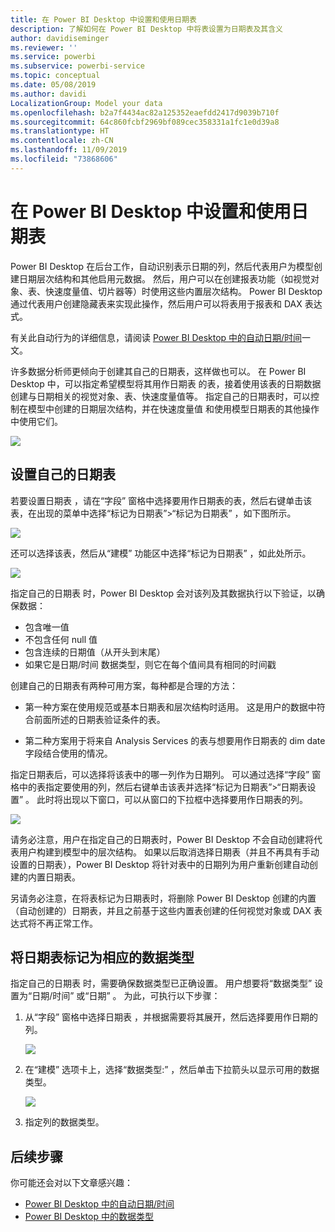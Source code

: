 ```yaml
---
title: 在 Power BI Desktop 中设置和使用日期表
description: 了解如何在 Power BI Desktop 中将表设置为日期表及其含义
author: davidiseminger
ms.reviewer: ''
ms.service: powerbi
ms.subservice: powerbi-service
ms.topic: conceptual
ms.date: 05/08/2019
ms.author: davidi
LocalizationGroup: Model your data
ms.openlocfilehash: b2a7f4434ac82a125352eaefdd2417d9039b710f
ms.sourcegitcommit: 64c860fcbf2969bf089cec358331a1fc1e0d39a8
ms.translationtype: HT
ms.contentlocale: zh-CN
ms.lasthandoff: 11/09/2019
ms.locfileid: "73868606"
---
```

# <a name="set-and-use-date-tables-in-power-bi-desktop"></a>在 Power BI Desktop 中设置和使用日期表

 Power BI Desktop 在后台工作，自动识别表示日期的列，然后代表用户为模型创建日期层次结构和其他启用元数据。 然后，用户可以在创建报表功能（如视觉对象、表、快速度量值、切片器等）时使用这些内置层次结构。 Power BI Desktop 通过代表用户创建隐藏表来实现此操作，然后用户可以将表用于报表和 DAX 表达式。

有关此自动行为的详细信息，请阅读 [Power BI Desktop 中的自动日期/时间](desktop-auto-date-time.md)一文。

许多数据分析师更倾向于创建其自己的日期表，这样做也可以。 在 Power BI Desktop  中，可以指定希望模型将其用作日期表  的表，接着使用该表的日期数据创建与日期相关的视觉对象、表、快速度量值等。 指定自己的日期表时，可以控制在模型中创建的日期层次结构，并在快速度量值  和使用模型日期表的其他操作中使用它们。 

![](media/desktop-date-tables/date-tables_01.png)

## <a name="setting-your-own-date-table"></a>设置自己的日期表

若要设置日期表  ，请在“字段”  窗格中选择要用作日期表的表，然后右键单击该表，在出现的菜单中选择“标记为日期表”>“标记为日期表”  ，如下图所示。

![](media/desktop-date-tables/date-tables_02.png)

还可以选择该表，然后从“建模”  功能区中选择“标记为日期表”  ，如此处所示。

![](media/desktop-date-tables/date-tables_02b.png)

指定自己的日期表  时，Power BI Desktop 会对该列及其数据执行以下验证，以确保数据：

* 包含唯一值
* 不包含任何 null 值
* 包含连续的日期值（从开头到末尾）
* 如果它是日期/时间  数据类型，则它在每个值间具有相同的时间戳

创建自己的日期表有两种可用方案，每种都是合理的方法：

* 第一种方案在使用规范或基本日期表和层次结构时适用。 这是用户的数据中符合前面所述的日期表验证条件的表。 

* 第二种方案用于将来自 Analysis Services 的表与想要用作日期表的 dim date  字段结合使用的情况。 

指定日期表后，可以选择将该表中的哪一列作为日期列。 可以通过选择“字段”  窗格中的表指定要使用的列，然后右键单击该表并选择“标记为日期表”>“日期表设置”  。 此时将出现以下窗口，可以从窗口的下拉框中选择要用作日期表的列。

![](media/desktop-date-tables/date-tables_03.png)

请务必注意，用户在指定自己的日期表时，Power BI Desktop  不会自动创建将代表用户构建到模型中的层次结构。 如果以后取消选择日期表（并且不再具有手动设置的日期表），Power BI Desktop 将针对表中的日期列为用户重新创建自动创建的内置日期表。

另请务必注意，在将表标记为日期表时，将删除 Power BI Desktop 创建的内置（自动创建的）日期表，并且之前基于这些内置表创建的任何视觉对象或 DAX 表达式将不再正常工作。 

## <a name="marking-your-date-table-as-the-appropriate-data-type"></a>将日期表标记为相应的数据类型

指定自己的日期表  时，需要确保数据类型已正确设置。 用户想要将“数据类型”  设置为“日期/时间”  或“日期”  。 为此，可执行以下步骤：

1. 从“字段”  窗格中选择日期表  ，并根据需要将其展开，然后选择要用作日期的列。
   
    ![](media/desktop-date-tables/date-tables_04.png) 

2. 在“建模”  选项卡上，选择“数据类型:”  ，然后单击下拉箭头以显示可用的数据类型。

    ![](media/desktop-date-tables/date-tables_05.png)

3. 指定列的数据类型。 


## <a name="next-steps"></a>后续步骤

你可能还会对以下文章感兴趣：

* [Power BI Desktop 中的自动日期/时间](desktop-auto-date-time.md)
* [Power BI Desktop 中的数据类型](desktop-data-types.md)
